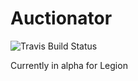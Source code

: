 # Auctionator

![Travis Build Status](https://travis-ci.org/jrob8577/Auctionator.svg?branch=master)

Currently in alpha for Legion
